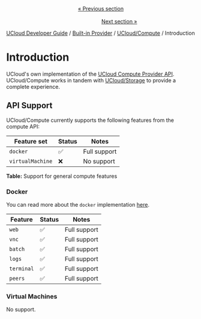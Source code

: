 <p align='center'>
<a href='/docs/developer-guide/built-in-provider/storage.md'>« Previous section</a>
&nbsp;&nbsp;&nbsp;&nbsp;&nbsp;&nbsp;&nbsp;&nbsp;&nbsp;&nbsp;&nbsp;&nbsp;&nbsp;&nbsp;&nbsp;&nbsp;&nbsp;&nbsp;&nbsp;&nbsp;&nbsp;&nbsp;&nbsp;&nbsp;&nbsp;&nbsp;&nbsp;&nbsp;&nbsp;&nbsp;&nbsp;&nbsp;&nbsp;&nbsp;&nbsp;&nbsp;&nbsp;&nbsp;&nbsp;&nbsp;&nbsp;&nbsp;&nbsp;&nbsp;&nbsp;&nbsp;&nbsp;&nbsp;&nbsp;&nbsp;&nbsp;&nbsp;&nbsp;&nbsp;&nbsp;&nbsp;&nbsp;&nbsp;&nbsp;&nbsp;&nbsp;&nbsp;&nbsp;&nbsp;&nbsp;&nbsp;&nbsp;&nbsp;&nbsp;&nbsp;&nbsp;&nbsp;&nbsp;&nbsp;&nbsp;&nbsp;&nbsp;&nbsp;&nbsp;&nbsp;&nbsp;&nbsp;&nbsp;&nbsp;&nbsp;&nbsp;&nbsp;&nbsp;&nbsp;&nbsp;&nbsp;&nbsp;&nbsp;&nbsp;&nbsp;&nbsp;&nbsp;&nbsp;&nbsp;&nbsp;&nbsp;&nbsp;&nbsp;&nbsp;&nbsp;&nbsp;&nbsp;&nbsp;&nbsp;&nbsp;&nbsp;&nbsp;&nbsp;&nbsp;&nbsp;&nbsp;&nbsp;&nbsp;&nbsp;&nbsp;&nbsp;&nbsp;&nbsp;&nbsp;&nbsp;&nbsp;&nbsp;&nbsp;&nbsp;&nbsp;&nbsp;&nbsp;&nbsp;&nbsp;&nbsp;&nbsp;&nbsp;&nbsp;&nbsp;&nbsp;&nbsp;&nbsp;&nbsp;&nbsp;&nbsp;&nbsp;&nbsp;&nbsp;&nbsp;&nbsp;&nbsp;&nbsp;&nbsp;<a href='/docs/developer-guide/built-in-provider/compute/compute.md'>Next section »</a>
</p>


[UCloud Developer Guide](/docs/developer-guide/README.md) / [Built-in Provider](/docs/developer-guide/built-in-provider/README.md) / [UCloud/Compute](/docs/developer-guide/built-in-provider/compute/README.md) / Introduction
# Introduction

UCloud's own implementation of the [UCloud Compute Provider API](/docs/developer-guide/orchestration/compute/README.md).
UCloud/Compute works in tandem with [UCloud/Storage](../storage/README.md) to provide a complete
experience. 

## API Support

UCloud/Compute currently supports the following features from the compute API:

| Feature set | Status | Notes |
|-------------|--------|-------|
| `docker` | ✅ | Full support |
| `virtualMachine` | ❌ | No support |

__Table:__ Support for general compute features

### Docker

You can read more about the `docker` implementation [here](./compute.md).

| Feature | Status | Notes |
|---------|--------|-------|
| `web` | ✅ | Full support |
| `vnc` | ✅ | Full support |
| `batch` | ✅ | Full support |
| `logs` | ✅ | Full support |
| `terminal` | ✅ | Full support |
| `peers` | ✅ | Full support |

### Virtual Machines

No support.


